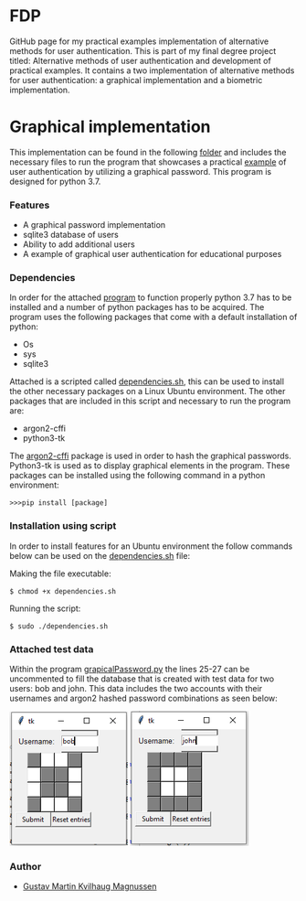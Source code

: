 # FDP
GitHub page for my practical examples implementation of alternative methods for user authentication. This is part of my final degree project titled: Alternative methods of user authentication and development of practical examples. It contains a two implementation of alternative methods for user authentication: a graphical implementation and a biometric implementation.

# Graphical implementation

This implementation can be found in the following [folder](https://github.com/Gustav-Magnussen/FDP/tree/main/graphical) and includes the necessary files to run the program that showcases a practical [example](https://github.com/Gustav-Magnussen/FDP/blob/main/graphical/graphicalPassword_3.py) of user authentication by utilizing a graphical password. This program is designed for python 3.7.

### Features

* A graphical password implementation
* sqlite3 database of users
* Ability to add additional users
* A example of graphical user authentication for educational purposes

### Dependencies

In order for the attached [program](https://raw.githubusercontent.com/Gustav-Magnussen/FDP/main/graphical/graphicalPassword_3.py) to function properly python 3.7 has to be installed  and a number of python packages has to be acquired. The program uses the following packages that come with a default installation of python:

* Os
* sys
* sqlite3

Attached is a scripted called [dependencies.sh](https://raw.githubusercontent.com/Gustav-Magnussen/FDP/main/dependencies.sh), this can be used to install the other necessary packages on a Linux Ubuntu environment. The other packages that are included  in this script and necessary to run the program are:

* argon2-cffi
* python3-tk

The [argon2-cffi](https://pypi.org/project/argon2-cffi/) package is used in order to hash the graphical passwords. Python3-tk is used as to display graphical elements in the program.  These packages can be installed using the following command in a python environment:

```
>>>pip install [package]
```

### Installation using script

In order to install features for an Ubuntu environment the follow commands below can be used on the [dependencies.sh](https://raw.githubusercontent.com/Gustav-Magnussen/FDP/main/dependencies.sh) file:

Making the file executable:
```
$ chmod +x dependencies.sh
```
Running the script:
```
$ sudo ./dependencies.sh
```
### Attached test data

Within the program [grapicalPassword.py](https://raw.githubusercontent.com/Gustav-Magnussen/FDP/main/graphical/graphicalPassword_3.py) the lines 25-27 can be uncommented to fill the database that is created with test data for two users: bob and john. This data includes the two accounts with their usernames and argon2 hashed password combinations as seen below:

![User entry for account bob](https://github.com/Gustav-Magnussen/FDP/blob/main/graphical/images/bob.png)
![User entry for account john](https://github.com/Gustav-Magnussen/FDP/blob/main/graphical/images/john.png)


### Author
* [Gustav Martin Kvilhaug Magnussen](https://github.com/Gustav-Magnussen)
